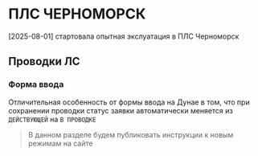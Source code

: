 # ПЛС ЧЕРНОМОРСК
[2025-08-01] стартовала опытная экслуатация в ПЛС Черноморск

## Проводки ЛС
### Форма ввода
Отличительная особенность от формы ввода на Дунае в том, что при сохранении проводки статус заявки автоматически меняется из `ДЕЙСТВУЮЩЕЙ` на `В ПРОВОДКЕ` 
> В данном разделе будем публиковать инструкции к новым режимам на сайте 
